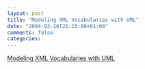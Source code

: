 ```yaml
---
layout: post
title: "Modeling XML Vocabularies with UML"
date: "2004-03-16T21:15:00+01:00"
comments: false
categories: 
---
```


<p><a href="http://www.xml.com/pub/a/2001/08/22/uml.html">Modeling XML Vocabularies with UML</a></p>



